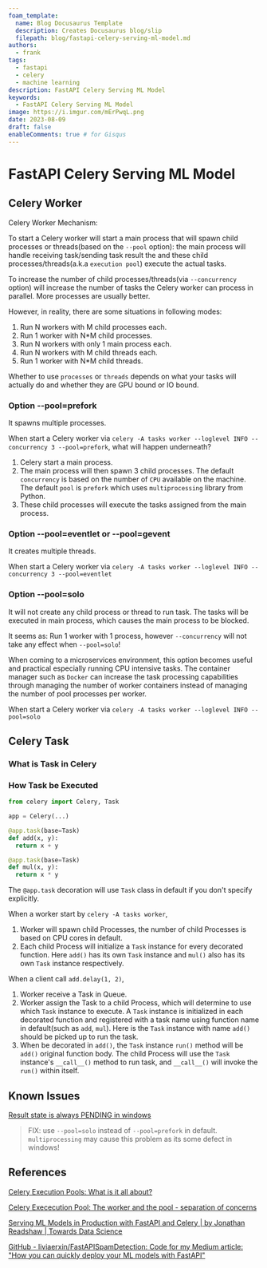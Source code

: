 ```yaml
---
foam_template:
  name: Blog Docusaurus Template
  description: Creates Docusaurus blog/slip
  filepath: blog/fastapi-celery-serving-ml-model.md
authors:
  - frank
tags:
  - fastapi
  - celery
  - machine learning
description: FastAPI Celery Serving ML Model
keywords:
  - FastAPI Celery Serving ML Model
image: https://i.imgur.com/mErPwqL.png
date: 2023-08-09
draft: false
enableComments: true # for Gisqus
---
```


# FastAPI Celery Serving ML Model


## Celery Worker

Celery Worker Mechanism:

To start a Celery worker will start a main process that will spawn child processes or threads(based on the `--pool` option): the main process will handle receiving task/sending task result the and these child processes/threads(a.k.a `execution pool`) execute the actual tasks.

To increase the number of child processes/threads(via `--concurrency` option) will increase the number of tasks the Celery worker can process in parallel. More processes are usually better.

However, in reality, there are some situations in following modes:

1. Run N workers with M child processes each.
2. Run 1 worker with N*M child processes.
3. Run N workers with only 1 main process each.
4. Run N workers with M child threads each.
5. Run 1 worker with N*M child threads.

Whether to use `processes` or `threads` depends on what your tasks will actually do and whether they are GPU bound or IO bound.

### Option --pool=prefork

It spawns multiple processes.

When start a Celery worker via `celery -A tasks worker --loglevel INFO --concurrency 3 --pool=prefork`, what will happen underneath?

1. Celery start a main process.
2. The main process will then spawn 3 child processes. The default `concurrency` is based on the number of `CPU` available on the machine. The default `pool` is `prefork` which uses `multiprocessing` library from Python.
3. These child processes will execute the tasks assigned from the main process.

### Option --pool=eventlet or --pool=gevent

It creates multiple threads.

When start a Celery worker via `celery -A tasks worker --loglevel INFO --concurrency 3 --pool=eventlet`

### Option --pool=solo

It will not create any child process or thread to run task. The tasks will be executed in main process, which causes the main process to be blocked.

It seems as: Run 1 worker with 1 process, however `--concurrency` will not take any effect when `--pool=solo`!

When coming to a microservices environment, this option becomes useful and practical especially running CPU intensive tasks. The container manager such as `Docker` can increase the task processing capabilities through managing the number of worker containers instead of managing the number of pool processes per worker.

When start a Celery worker via `celery -A tasks worker --loglevel INFO --pool=solo`

## Celery Task

### What is Task in Celery

### How Task be Executed

```py
from celery import Celery, Task

app = Celery(...)

@app.task(base=Task)
def add(x, y):
  return x + y

@app.task(base=Task)
def mul(x, y):
  return x * y
```

The `@app.task` decoration will use `Task` class in default if you don't specify explicitly.

When a worker start by `celery -A tasks worker`,

1. Worker will spawn child Processes, the number of child Processes is based on CPU cores in default.
2. Each child Process will initialize a `Task` instance for every decorated function. Here `add()` has its own `Task` instance and `mul()` also has its own `Task` instance respectively.

When a client call `add.delay(1, 2)`,
  
1. Worker receive a Task in Queue.
2. Worker assign the Task to a child Process, which will determine to use which `Task` instance to execute. A `Task` instance is initialized in each decorated function and registered with a task name using function name in default(such as `add`, `mul`). Here is the `Task` instance with name `add()` should be picked up to run the task.
3. When be decorated in `add()`, the `Task` instance `run()` method will be `add()` original function body. The child Process will use the `Task` instance's `__call__()` method to run task, and `__call__()` will invoke the `run()` within itself.  

## Known Issues

[Result state is always PENDING in windows](https://github.com/celery/celery/issues/2146)

> FIX: use `--pool=solo` instead of `--pool=prefork` in default. `multiprocessing` may cause this problem as its some defect in windows!


## References

[Celery Execution Pools: What is it all about?](https://distributedpython.com/posts/celery-execution-pools-what-is-it-all-about/)

[Celery Exececution Pool: The worker and the pool - separation of concerns](https://distributedpython.com/posts/celery-pool-types-part-1-the-worker-and-the-pool/)

[Serving ML Models in Production with FastAPI and Celery | by Jonathan Readshaw | Towards Data Science](https://towardsdatascience.com/deploying-ml-models-in-production-with-fastapi-and-celery-7063e539a5db)

[GitHub - liviaerxin/FastAPISpamDetection: Code for my Medium article: "How you can quickly deploy your ML models with FastAPI"](https://github.com/liviaerxin/FastAPISpamDetection)